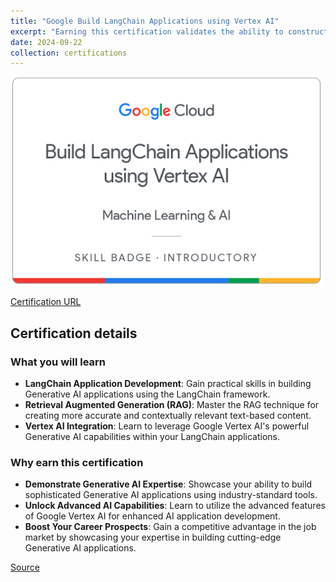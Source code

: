 ```yaml
---
title: "Google Build LangChain Applications using Vertex AI"
excerpt: "Earning this certification validates the ability to construct Generative AI applications using LangChain and the Retrieval Augmented Generation (RAG) technique for text-based content, leveraging the powerful Generative AI capabilities offered by Google Cloud's Vertex AI platform.<br/><img src='/images/google-build-langchain-applications-using-vertex-ai.png'>"
date: 2024-09-22
collection: certifications
---
```


![](/images/google-build-langchain-applications-using-vertex-ai.png)

[Certification URL](https://www.credly.com/badges/a11937dc-e33b-4595-837e-2ae74f9c20a1/public_url)

## Certification details

### What you will learn

- **LangChain Application Development**: Gain practical skills in building Generative AI applications using the LangChain framework.
- **Retrieval Augmented Generation (RAG)**: Master the RAG technique for creating more accurate and contextually relevant text-based content.
- **Vertex AI Integration**: Learn to leverage Google Vertex AI's powerful Generative AI capabilities within your LangChain applications.

### Why earn this certification

- **Demonstrate Generative AI Expertise**: Showcase your ability to build sophisticated Generative AI applications using industry-standard tools.
- **Unlock Advanced AI Capabilities**: Learn to utilize the advanced features of Google Vertex AI for enhanced AI application development.
- **Boost Your Career Prospects**: Gain a competitive advantage in the job market by showcasing your expertise in building cutting-edge Generative AI applications.

[Source](https://www.credly.com/badges/a11937dc-e33b-4595-837e-2ae74f9c20a1/public_url)
